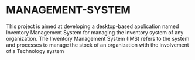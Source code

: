 # MANAGEMENT-SYSTEM
This project is aimed at developing a desktop-based application named Inventory Management System for managing the inventory system of any organization. The Inventory Management System (IMS) refers to the system and processes to manage the stock of an organization with the involvement of a Technology system
